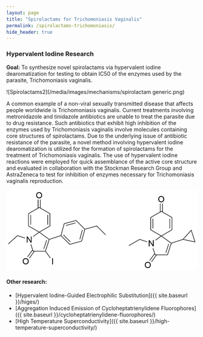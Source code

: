 ```yaml
---
layout: page
title: "Spirolactams for Trichomoniasis Vaginalis"
permalink: /spirolactams-trichomoniasis/
hide_header: true
---
```


### Hypervalent Iodine Research

__Goal:__ To synthesize novel spirolactams via hypervalent iodine dearomatization for testing to obtain IC50 of the enzymes used by the parasite, Trichomoniasis vaginalis.

![Spirolactams2](/media/images/mechanisms/spirolactam generic.png)

A common example of a non-viral sexually transmitted disease that affects people worldwide is Trichomoniasis vaginalis. Current treatments involving metronidazole and tinidazole antibiotics are unable to treat the parasite due to drug resistance. Such antibiotics that exhibit high inhibition of the enzymes used by Trichomoniasis vaginalis involve molecules containing core structures of spirolactams. Due to the underlying issue of antibiotic resistance of the parasite, a novel method involving hypervalent iodine dearomatization is utilized for the formation of spirolactams for the treatment of Trichomoniasis vaginalis. The use of hypervalent iodine reactions were employed for quick assemblance of the active core structure and evaluated in collaboration with the Stockman Research Group and AstraZeneca to test for inhibition of enzymes necessary for Trichomoniasis vaginalis reproduction.

![Spirolactams](/media/images/mechanisms/spirolactams.png)

#### Other research:
* [Hypervalent Iodine-Guided Electrophilic Substitution]({{ site.baseurl }}/higes/)
* [Aggregation Induced Emission of Cycloheptatrienylidene Fluorophores]({{ site.baseurl }}/cycloheptatrienylidene-fluorophores/)
* [High Temperature Superconductivity]({{ site.baseurl }}/high-temperature-superconductivity/)

